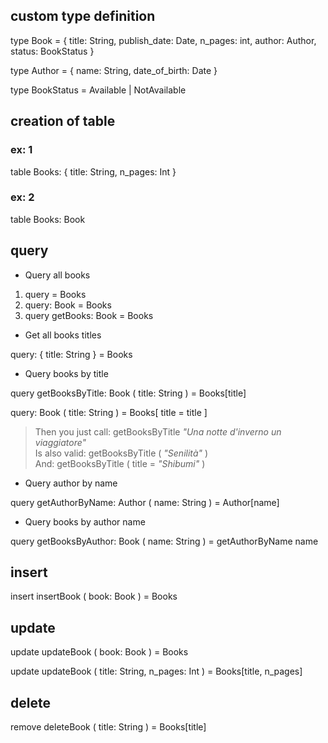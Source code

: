 ## custom type definition

type Book = {
    title: String,
    publish_date: Date,
    n_pages: int,
    author: Author,
    status: BookStatus
    }

type Author = {
    name: String,
    date_of_birth: Date
    }

type BookStatus = Available | NotAvailable

## creation of table

### ex: 1

table Books: { title: String, n_pages: Int }

### ex: 2

table Books: Book


## query

- Query all books 

1. query = Books
2. query: Book = Books
3. query getBooks: Book = Books

- Get all books titles

query: { title: String } = Books

- Query books by title

query getBooksByTitle: Book ( title: String ) = Books[title]

query: Book ( title: String ) = Books[ title = title ]

> Then you just call: getBooksByTitle _"Una notte d'inverno un viaggiatore"_   
> Is also valid: getBooksByTitle ( _"Senilità"_ )  
> And: getBooksByTitle ( title = _"Shibumi"_ )

- Query author by name

query getAuthorByName: Author ( name: String ) = Author[name]

- Query books by author name

query getBooksByAuthor: Book ( name: String ) = 
    getAuthorByName name 

## insert 

insert insertBook ( book: Book ) = Books

## update

update updateBook ( book: Book ) = Books

update updateBook ( title: String, n_pages: Int ) = 
    Books[title, n_pages]

## delete

remove deleteBook ( title: String ) = Books[title]



